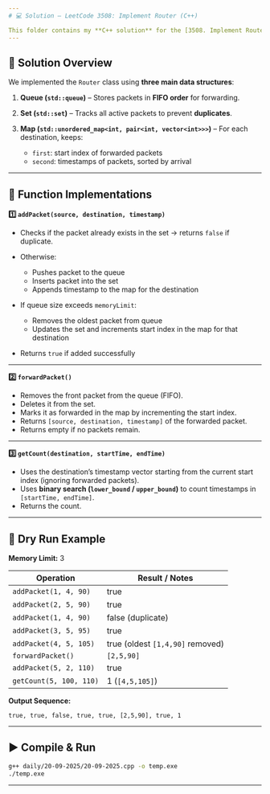 ```yaml
---
# 💻 Solution – LeetCode 3508: Implement Router (C++)

This folder contains my **C++ solution** for the [3508. Implement Router](https://leetcode.com/problems/implement-router/) problem.
---
```


## 🔹 Solution Overview

We implemented the `Router` class using **three main data structures**:

1. **Queue (`std::queue`)** – Stores packets in **FIFO order** for forwarding.
2. **Set (`std::set`)** – Tracks all active packets to prevent **duplicates**.
3. **Map (`std::unordered_map<int, pair<int, vector<int>>>`)** – For each destination, keeps:

    - `first`: start index of forwarded packets
    - `second`: timestamps of packets, sorted by arrival

---

## 🔹 Function Implementations

**1️⃣ `addPacket(source, destination, timestamp)`**

-   Checks if the packet already exists in the set → returns `false` if duplicate.
-   Otherwise:

    -   Pushes packet to the queue
    -   Inserts packet into the set
    -   Appends timestamp to the map for the destination

-   If queue size exceeds `memoryLimit`:

    -   Removes the oldest packet from queue
    -   Updates the set and increments start index in the map for that destination

-   Returns `true` if added successfully

---

**2️⃣ `forwardPacket()`**

-   Removes the front packet from the queue (FIFO).
-   Deletes it from the set.
-   Marks it as forwarded in the map by incrementing the start index.
-   Returns `[source, destination, timestamp]` of the forwarded packet.
-   Returns empty if no packets remain.

---

**3️⃣ `getCount(destination, startTime, endTime)`**

-   Uses the destination’s timestamp vector starting from the current start index (ignoring forwarded packets).
-   Uses **binary search (`lower_bound` / `upper_bound`)** to count timestamps in `[startTime, endTime]`.
-   Returns the count.

---

## 🔹 Dry Run Example

**Memory Limit:** 3

| Operation               | Result / Notes                   |
| ----------------------- | -------------------------------- |
| `addPacket(1, 4, 90)`   | true                             |
| `addPacket(2, 5, 90)`   | true                             |
| `addPacket(1, 4, 90)`   | false (duplicate)                |
| `addPacket(3, 5, 95)`   | true                             |
| `addPacket(4, 5, 105)`  | true (oldest `[1,4,90]` removed) |
| `forwardPacket()`       | `[2,5,90]`                       |
| `addPacket(5, 2, 110)`  | true                             |
| `getCount(5, 100, 110)` | 1 (`[4,5,105]`)                  |

**Output Sequence:**

```
true, true, false, true, true, [2,5,90], true, 1
```

---

## ▶️ Compile & Run

```bash
g++ daily/20-09-2025/20-09-2025.cpp -o temp.exe
./temp.exe
```

---
